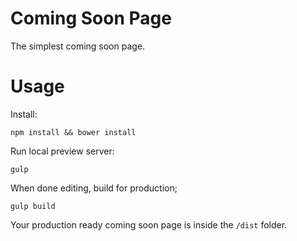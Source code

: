 # Coming Soon Page
The simplest coming soon page.

# Usage
    
Install:
    
    npm install && bower install
    
Run local preview server:
    
    gulp
    
When done editing, build for production;
    
    gulp build
    
Your production ready coming soon page is inside the `/dist` folder.
